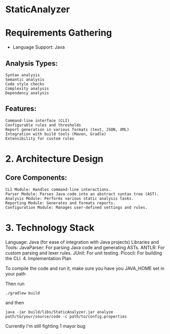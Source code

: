 # StaticAnalyzer
# Requirements Gathering
- Language Support: Java

## Analysis Types:
    Syntax analysis
    Semantic analysis
    Code style checks
    Complexity analysis
    Dependency analysis
## Features:
    Command-line interface (CLI)
    Configurable rules and thresholds
    Report generation in various formats (text, JSON, XML)
    Integration with build tools (Maven, Gradle)
    Extensibility for custom rules
# 2. Architecture Design
## Core Components:
    CLI Module: Handles command-line interactions.
    Parser Module: Parses Java code into an abstract syntax tree (AST).
    Analysis Module: Performs various static analysis tasks.
    Reporting Module: Generates and formats reports.
    Configuration Module: Manages user-defined settings and rules.
# 3. Technology Stack
Language: Java (for ease of integration with Java projects)
Libraries and Tools:
JavaParser: For parsing Java code and generating ASTs.
ANTLR: For custom parsing and lexer rules.
JUnit: For unit testing.
Picocli: For building the CLI.
4. Implementation Plan

To compile the code and run it, make sure you have you JAVA_HOME set in your path

Then run
```
./gradlew build
```
and then
```
java -jar build/libs/StaticAnalyzer.jar analyze path/to/your/source/code -c path/to/config.properties
```

Currently I'm still fighting 1 mayor bug


